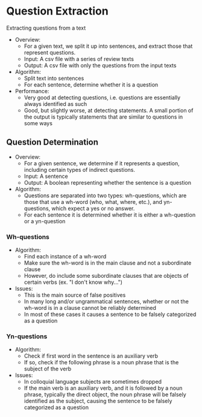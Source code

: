 # Question Extraction

Extracting questions from a text

* Overview:
    * For a given text, we split it up into sentences, and extract those that represent questions.
    * Input: A csv file with a series of review texts
    * Output: A csv file with only the questions from the input texts
* Algorithm:
    * Split text into sentences
    * For each sentence, determine whether it is a question
* Performance:
    * Very good at detecting questions, i.e. questions are essentially always identified as such
    * Good, but slightly worse, at detecting statements. A small portion of the output is typically statements that are similar to questions in some ways

## Question Determination
* Overview:
    * For a given sentence, we determine if it represents a question, including certain types of indirect questions.
    * Input: A sentence
    * Output: A boolean representing whether the sentence is a question
* Algorithm:
    * Questions are separated into two types: wh-questions, which are those that use a wh-word (who, what, where, etc.), and yn-questions, which expect a yes or no answer.
    * For each sentence it is determined whether it is either a wh-question or a yn-question

### Wh-questions
* Algorithm:
    * Find each instance of a wh-word
    * Make sure the wh-word is in the main clause and not a subordinate clause
    * However, do include some subordinate clauses that are objects of certain verbs (ex. "I don't know why...")
* Issues:
    * This is the main source of false positives
    * In many long and/or ungrammatical sentences, whether or not the wh-word is in a clause cannot be reliably determined
    * In most of these cases it causes a sentence to be falsely categorized as a question

### Yn-questions
* Algorithm:
    * Check if first word in the sentence is an auxiliary verb
    * If so, check if the following phrase is a noun phrase that is the subject of the verb
* Issues:
    * In colloquial language subjects are sometimes dropped
    * If the main verb is an auxiliary verb, and it is followed by a noun phrase, typically the direct object, the noun phrase will be falsely identified as the subject, causing the sentence to be falsely categorized as a question